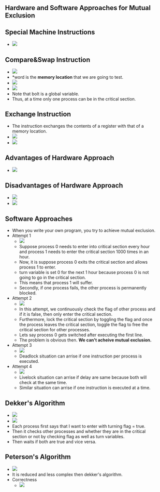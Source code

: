 

## Hardware and Software Approaches for Mutual Exclusion

## Special Machine Instructions

- ![](/assets/images/2021-10-13-10-18-47.png)

## Compare&Swap Instruction

- ![](/assets/images/2021-10-13-10-19-43.png)
- \*word is the **memory location** that we are going to test.
- ![](/assets/images/2021-10-13-10-20-57.png)
- ![](/assets/images/2021-10-13-10-22-07.png)
- Note that bolt is a global variable.
- Thus, at a time only one process can be in the critical section.

## Exchange Instruction

- The instruction exchanges the contents of a register with that of a memory location.
- ![](/assets/images/2021-10-17-23-08-36.png)
- ![](/assets/images/2021-10-17-23-15-14.png)

## Advantages of Hardware Approach

- ![](/assets/images/2021-10-17-23-12-09.png)

## Disadvantages of Hardware Approach

- ![](/assets/images/2021-10-17-23-15-45.png)
- ![](/assets/images/2021-10-17-23-17-31.png)

## Software Approaches

- When you write your own program, you try to achieve mutual exclusion.
- Attempt 1
  - ![](/assets/images/2021-10-17-23-19-32.png)
  - Suppose process 0 needs to enter into critical section every hour and process 1 needs to enter the critical section 1000 times in an hour.
  - Now, it is suppose process 0 exits the critical section and allows process 1 to enter.
  - turn variable is set 0 for the next 1 hour because process 0 is not going to go in the critical section.
  - This means that process 1 will suffer.
  - Secondly, if one process fails, the other process is permanently blocked.
- Attempt 2
  - ![](/assets/images/2021-10-17-23-24-37.png)
  - In this attempt, we continuously check the flag of other process and if it is false, then only enter the critical section.
  - Furthermore, lock the critical section by toggling the flag and once the process leaves the critical section, toggle the flag to free the critical section for other processes.
  - Lets say process 0 gets switched after executing the first line.
  - The problem is obvious then. **We can't acheive mutual exclusion.**
- Attempt 3
  - ![](/assets/images/2021-10-17-23-42-42.png)
  - Deadlock situation can arrise if one instruction per process is executed.
- Attempt 4
  - ![](/assets/images/2021-10-17-23-46-03.png)
  - Livelock situation can arrise if delay are same because both will check at the same time.
  - Similar situation can arrise if one instruction is executed at a time.

## Dekker's Algorithm

- ![](/assets/images/2021-10-17-23-49-52.png)
- ![](/assets/images/2021-10-17-23-50-05.png)
- Each process first says that I want to enter with turning flag = true.
- Then it checks other processes and whether they are in the critical section or not by checking flag as well as turn variables.
- Then waits if both are true and vice versa.

## Peterson's Algorithm

- ![](/assets/images/2021-10-17-23-53-55.png)
- It is reduced and less complex then dekker's algorithm.
- Correctness
  - ![](/assets/images/2021-10-17-23-54-58.png)

